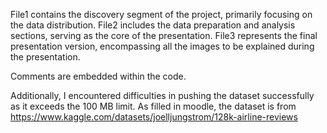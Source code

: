 File1 contains the discovery segment of the project, primarily focusing on the data distribution.
File2 includes the data preparation and analysis sections, serving as the core of the presentation.
File3 represents the final presentation version, encompassing all the images to be explained during the presentation. 

Comments are embedded within the code.

Additionally, I encountered difficulties in pushing the dataset successfully as it exceeds the 100 MB limit.
As filled in moodle, the dataset is from https://www.kaggle.com/datasets/joelljungstrom/128k-airline-reviews

